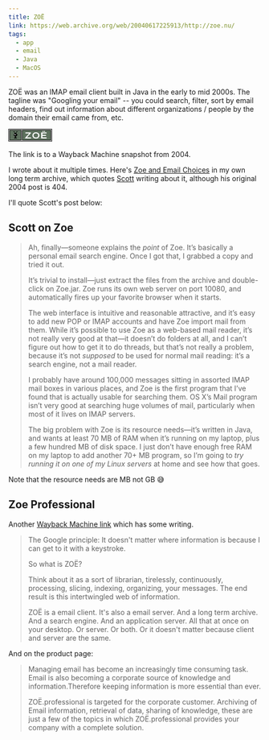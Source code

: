 ```yaml
---
title: ZOË
link: https://web.archive.org/web/20040617225913/http://zoe.nu/
tags:
  - app
  - email
  - Java
  - MacOS
---
```

ZOË was an IMAP email client built in Java in the early to mid 2000s. The tagline was "Googling your email" -- you could search, filter, sort by email headers, find out information about different organizations / people by the domain their email came from, etc.

![](/assets/zoe.png)

The link is to a Wayback Machine snapshot from 2004.

I wrote about it multiple times. Here's [Zoe and Email Choices](https://2023.bmannconsulting.com/archive/2004/05/08/zoe-and-email-choices/) in my own long term archive, which quotes [Scott](https://scottstuff.net/) writing about it, although his original 2004 post is 404.

I'll quote Scott's post below:
## Scott on Zoe

> Ah, finally—someone explains the _point_ of Zoe. It’s basically a personal email search engine. Once I got that, I grabbed a copy and tried it out.
> 
> It’s trivial to install—just extract the files from the archive and double-click on Zoe.jar. Zoe runs its own web server on port 10080, and automatically fires up your favorite browser when it starts.
> 
> The web interface is intuitive and reasonable attractive, and it’s easy to add new POP or IMAP accounts and have Zoe import mail from them. While it’s possible to use Zoe as a web-based mail reader, it’s not really very good at that—it doesn’t do folders at all, and I can’t figure out how to get it to do threads, but that’s not really a problem, because it’s not _supposed_ to be used for normal mail reading: it’s a search engine, not a mail reader.
> 
> I probably have around 100,000 messages sitting in assorted IMAP mail boxes in various places, and Zoe is the first program that I’ve found that is actually usable for searching them. OS X’s Mail program isn’t very good at searching huge volumes of mail, particularly when most of it lives on IMAP servers.
> 
> The big problem with Zoe is its resource needs—it’s written in Java, and wants at least 70 MB of RAM when it’s running on my laptop, plus a few hundred MB of disk space. I just don’t have enough free RAM on my laptop to add another 70+ MB program, so I’m going to _try running it on one of my Linux servers_ at home and see how that goes.

Note that the resource needs are MB not GB 😅
## Zoe Professional

Another [Wayback Machine link](https://web.archive.org/web/20040607020055/http://www.zoeprofessional.com/) which has some writing.

> The Google principle: It doesn't matter where information is because I can get to it with a keystroke.
>
> So what is ZOË?
> 
> Think about it as a sort of librarian, tirelessly, continuously, processing, slicing, indexing, organizing, your messages. The end result is this intertwingled web of information.
> 
> ZOË is a email client. It's also a email server. And a long term archive. And a search engine. And an application server. All that at once on your desktop. Or server. Or both. Or it doesn't matter because client and server are the same.

And on the product page:

> Managing email has become an increasingly time consuming task. Email is also becoming a corporate source of knowledge and information.Therefore keeping information is more essential than ever.
> 
> ZOË.professional is targeted for the corporate customer. Archiving of Email information, retrieval of data, sharing of knowledge, these are just a few of the topics in which ZOË.professional provides your company with a complete solution.
